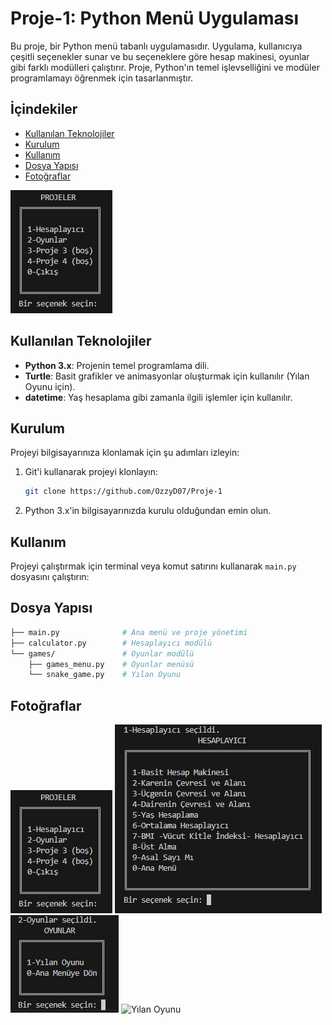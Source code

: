 # Proje-1: Python Menü Uygulaması

Bu proje, bir Python menü tabanlı uygulamasıdır. Uygulama, kullanıcıya çeşitli seçenekler sunar ve bu seçeneklere göre hesap makinesi, oyunlar gibi farklı modülleri çalıştırır. Proje, Python'ın temel işlevselliğini ve modüler programlamayı öğrenmek için tasarlanmıştır.

## İçindekiler
- [Kullanılan Teknolojiler](#kullanılan-teknolojiler)
- [Kurulum](#kurulum)
- [Kullanım](#kullanım)
- [Dosya Yapısı](#dosya-yapısı)
- [Fotoğraflar](#fotoğraflar)

![Example Photo](assets/AnaMenu.png)

## Kullanılan Teknolojiler

- **Python 3.x**: Projenin temel programlama dili.
- **Turtle**: Basit grafikler ve animasyonlar oluşturmak için kullanılır (Yılan Oyunu için).
- **datetime**: Yaş hesaplama gibi zamanla ilgili işlemler için kullanılır.

## Kurulum

Projeyi bilgisayarınıza klonlamak için şu adımları izleyin:

1. Git'i kullanarak projeyi klonlayın:
    ```bash
    git clone https://github.com/OzzyD07/Proje-1
    ```
2. Python 3.x'in bilgisayarınızda kurulu olduğundan emin olun.

## Kullanım

Projeyi çalıştırmak için terminal veya komut satırını kullanarak `main.py` dosyasını çalıştırın:

## Dosya Yapısı
```bash
├── main.py              # Ana menü ve proje yönetimi
├── calculator.py        # Hesaplayıcı modülü
└── games/               # Oyunlar modülü
    ├── games_menu.py    # Oyunlar menüsü
    └── snake_game.py    # Yılan Oyunu
```

## Fotoğraflar
![Ana Menu](assets/AnaMenu.png)
![Hesaplayıcı Menu](assets/HesaplayıcıMenu.png)
![Oyunlar Menu](assets/OyunlarMenu.png)
![Yılan Oyunu](assets/YılanOyunu.png)